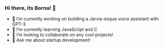 ### Hi there, its Borna! 👋

- 🔭 I’m currently working on building a Jarvis-esque voice assistant with GPT-3
- 🌱 I’m currently learning JavaScript and C
- 👯 I’m looking to collaborate on any cool projects!
- 💬 Ask me about startup development!



<!--
**borna471/borna471** is a ✨ _special_ ✨ repository because its `README.md` (this file) appears on your GitHub profile.

Here are some ideas to get you started:

- 🔭 I’m currently working on ...
- 🌱 I’m currently learning ...
- 👯 I’m looking to collaborate on ...
- 🤔 I’m looking for help with ...
- 💬 Ask me about ...
- 📫 How to reach me: ...
- 😄 Pronouns: ...
- ⚡ Fun fact: ...
-->
